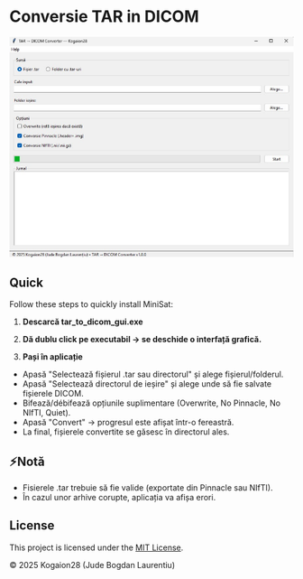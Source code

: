 # Conversie TAR in DICOM


![](https://github.com/kogaion28/Conversie-TAR-in-DICOM/blob/main/poza.jpg)


## Quick 

Follow these steps to quickly install MiniSat:

1. **Descarcă tar_to_dicom_gui.exe**
 
2.  **Dă dublu click pe executabil → se deschide o interfață grafică.**
  

3.  **Pași în aplicație**
    
 -  Apasă "Selectează fișierul .tar sau directorul" și alege fișierul/folderul.
 -  Apasă "Selectează directorul de ieșire" și alege unde să fie salvate fișierele DICOM.
 -  Bifează/débifează opțiunile suplimentare (Overwrite, No Pinnacle, No NIfTI, Quiet).
 -  Apasă "Convert" → progresul este afișat într-o fereastră.
 -  La final, fișierele convertite se găsesc în directorul ales.



## ⚡Notă
 - Fisierele .tar trebuie să fie valide (exportate din Pinnacle sau NIfTI).
 - În cazul unor arhive corupte, aplicația va afișa erori.

## License
This project is licensed under the [MIT License](LICENSE).

© 2025 Kogaion28 (Jude Bogdan Laurentiu)